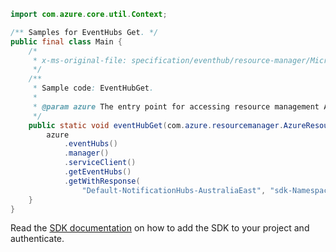 ```java
import com.azure.core.util.Context;

/** Samples for EventHubs Get. */
public final class Main {
    /*
     * x-ms-original-file: specification/eventhub/resource-manager/Microsoft.EventHub/stable/2021-11-01/examples/EventHubs/EHEventHubGet.json
     */
    /**
     * Sample code: EventHubGet.
     *
     * @param azure The entry point for accessing resource management APIs in Azure.
     */
    public static void eventHubGet(com.azure.resourcemanager.AzureResourceManager azure) {
        azure
            .eventHubs()
            .manager()
            .serviceClient()
            .getEventHubs()
            .getWithResponse(
                "Default-NotificationHubs-AustraliaEast", "sdk-Namespace-716", "sdk-EventHub-10", Context.NONE);
    }
}
```

Read the [SDK documentation](https://github.com/Azure/azure-sdk-for-java/blob/azure-resourcemanager_2.15.0/sdk/resourcemanager/azure-resourcemanager/README.md) on how to add the SDK to your project and authenticate.
